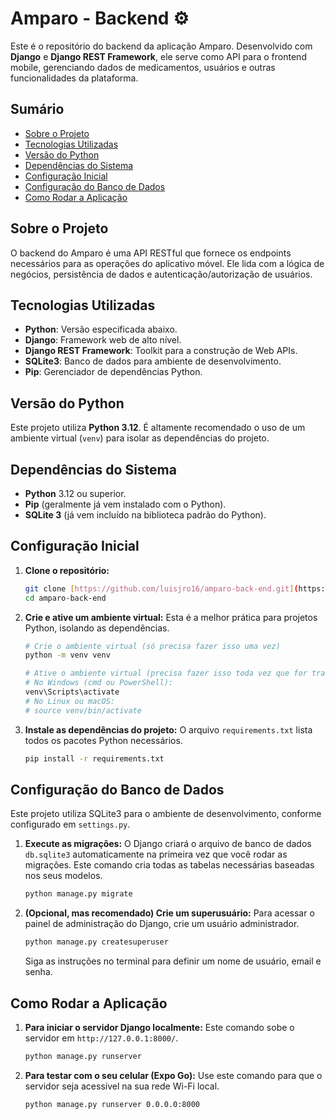 # Amparo - Backend ⚙️

Este é o repositório do backend da aplicação Amparo. Desenvolvido com **Django** e **Django REST Framework**, ele serve como API para o frontend mobile, gerenciando dados de medicamentos, usuários e outras funcionalidades da plataforma.

## Sumário

- [Sobre o Projeto](#sobre-o-projeto)
- [Tecnologias Utilizadas](#tecnologias-utilizadas)
- [Versão do Python](#versão-do-python)
- [Dependências do Sistema](#dependências-do-sistema)
- [Configuração Inicial](#configuração-inicial)
- [Configuração do Banco de Dados](#configuração-do-banco-de-dados)
- [Como Rodar a Aplicação](#como-rodar-a-aplicação)

## Sobre o Projeto

O backend do Amparo é uma API RESTful que fornece os endpoints necessários para as operações do aplicativo móvel. Ele lida com a lógica de negócios, persistência de dados e autenticação/autorização de usuários.

## Tecnologias Utilizadas

* **Python**: Versão especificada abaixo.
* **Django**: Framework web de alto nível.
* **Django REST Framework**: Toolkit para a construção de Web APIs.
* **SQLite3**: Banco de dados para ambiente de desenvolvimento.
* **Pip**: Gerenciador de dependências Python.

## Versão do Python

Este projeto utiliza **Python 3.12**. É altamente recomendado o uso de um ambiente virtual (`venv`) para isolar as dependências do projeto.

## Dependências do Sistema

* **Python** 3.12 ou superior.
* **Pip** (geralmente já vem instalado com o Python).
* **SQLite 3** (já vem incluído na biblioteca padrão do Python).

## Configuração Inicial

1.  **Clone o repositório:**
    ```bash
    git clone [https://github.com/luisjro16/amparo-back-end.git](https://github.com/luisjro16/amparo-back-end.git)
    cd amparo-back-end
    ```

2.  **Crie e ative um ambiente virtual:**
    Esta é a melhor prática para projetos Python, isolando as dependências.
    
    ```bash
    # Crie o ambiente virtual (só precisa fazer isso uma vez)
    python -m venv venv
    ```
    
    ```bash
    # Ative o ambiente virtual (precisa fazer isso toda vez que for trabalhar no projeto)
    # No Windows (cmd ou PowerShell):
    venv\Scripts\activate
    # No Linux ou macOS:
    # source venv/bin/activate
    ```

3.  **Instale as dependências do projeto:**
    O arquivo `requirements.txt` lista todos os pacotes Python necessários.
    ```bash
    pip install -r requirements.txt
    ```

## Configuração do Banco de Dados

Este projeto utiliza SQLite3 para o ambiente de desenvolvimento, conforme configurado em `settings.py`.

1.  **Execute as migrações:**
    O Django criará o arquivo de banco de dados `db.sqlite3` automaticamente na primeira vez que você rodar as migrações. Este comando cria todas as tabelas necessárias baseadas nos seus modelos.
    ```bash
    python manage.py migrate
    ```

2.  **(Opcional, mas recomendado) Crie um superusuário:**
    Para acessar o painel de administração do Django, crie um usuário administrador.
    ```bash
    python manage.py createsuperuser
    ```
    Siga as instruções no terminal para definir um nome de usuário, email e senha.

## Como Rodar a Aplicação

1.  **Para iniciar o servidor Django localmente:**
    Este comando sobe o servidor em `http://127.0.0.1:8000/`.
    ```bash
    python manage.py runserver
    ```

2.  **Para testar com o seu celular (Expo Go):**
    Use este comando para que o servidor seja acessível na sua rede Wi-Fi local.
    ```bash
    python manage.py runserver 0.0.0.0:8000
    ```